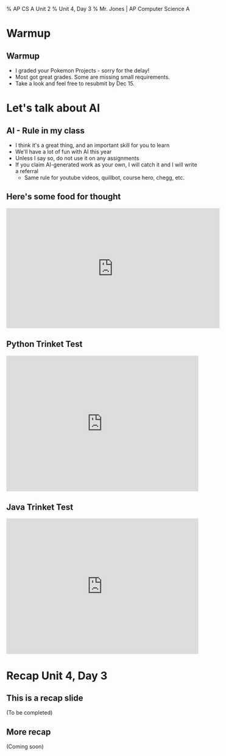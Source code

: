 % AP CS A Unit 2
% Unit 4, Day 3
% Mr. Jones | AP Computer Science A


# Warmup

## Warmup
- I graded your Pokemon Projects - sorry for the delay!
- Most got great grades. Some are missing small requirements. 
- Take a look and feel free to resubmit by Dec 15.






# Let's talk about AI


## AI - Rule in my class
- I think it's a great thing, and an important skill for you to learn
- We'll have a lot of fun with AI this year
- Unless I say so, do not use it on any assignments
- If you claim AI-generated work as your own, I will catch it and I will write a referral
    - Same rule for youtube videos, quillbot, course hero, chegg, etc.


## Here's some food for thought
<iframe width="560" height="315" src="https://www.youtube.com/embed/QxuyfWoVV98?si=fcQ7DYP7yBIkJQM8" title="YouTube video player" frameborder="0" allow="accelerometer; autoplay; clipboard-write; encrypted-media; gyroscope; picture-in-picture; web-share" allowfullscreen></iframe>



## Python Trinket Test
<iframe src="https://trinket.io/embed/python/f27854498b?toggleCode=true&runOption=run" width="100%" height="356" frameborder="0" marginwidth="0" marginheight="0" allowfullscreen></iframe>


## Java Trinket Test
<iframe src="https://trinket.io/embed/java/058f86d116?toggleCode=true" width="100%" height="356" frameborder="0" marginwidth="0" marginheight="0" allowfullscreen></iframe>


# Recap Unit 4, Day 3

## This is a recap slide
(To be completed)

## More recap
(Coming soon)
